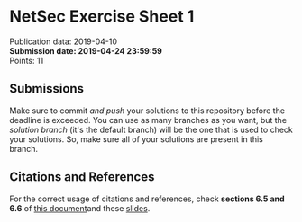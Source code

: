 # NetSec Exercise Sheet 1

Publication data: 2019-04-10  
**Submission date: 2019-04-24 23:59:59**  
Points: 11

## Submissions
Make sure to commit *and push* your solutions to this repository before the deadline is exceeded. You can use as many branches as you want, but the *solution branch* (it's the default branch) will be the one that is used to check your solutions. So, make sure all of your solutions are present in this branch.

## Citations and References
For the correct usage of citations and references, check **sections 6.5 and 6.6** of [this document](https://net.cs.uni-bonn.de/fileadmin/ag/martini/lehre/13ss/Seminar/sticm/Leitfaden_Ausarbeitungen-englisch.pdf)and these [slides](https://netsec.seclab-bonn.de/material/how_to_cite_correctly.pdf).

